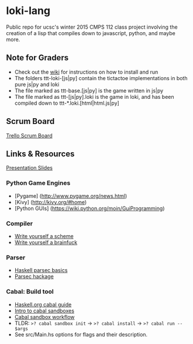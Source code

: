 # loki-lang
Public repo for ucsc's winter 2015 CMPS 112 class project involving the creation of a lisp that compiles down to javascript, python, and maybe more.

## Note for Graders
* Check out the [wiki](https://github.com/Pancia/loki-lang/wiki) for instructions on how to install and run
* The folders ttt-loki-[js|py] contain the tictactoe implementations in both pure js|py and loki
* The file marked as ttt-base.[js|py] is the game written in js|py
* The file marked as ttt-[js|py].loki is the game in loki, and has been compiled down to ttt-*.loki.[html|html.js|py]

## Scrum Board
[Trello Scrum Board](https://trello.com/b/xjlNNkQT/cs112-loki-scrum-board)

## Links & Resources
[Presentation Slides](http://goo.gl/AE8GXn)

### Python Game Engines
* [Pygame] (http://www.pygame.org/news.html)
* [Kivy] (http://kivy.org/#home)
* [Python GUIs] (https://wiki.python.org/moin/GuiProgramming)

### Compiler
* [Write yourself a scheme](http://en.wikibooks.org/wiki/Write_Yourself_a_Scheme_in_48_Hours/First_Steps)
* [Write yourself a brainfuck](https://github.com/quchen/articles/blob/master/write_yourself_a_brainfuck.md)

### Parser
* [Haskell parsec basics](http://unbui.lt/#!/post/haskell-parsec-basics)
* [Parsec hackage](http://hackage.haskell.org/package/parsec-3.1.8)

### Cabal: Build tool
* [Haskell.org cabal guide](https://www.haskell.org/cabal/users-guide/installing-packages.html)
* [Intro to cabal sandboxes](https://www.fpcomplete.com/school/to-infinity-and-beyond/older-but-still-interesting/an-introduction-to-cabal-sandboxes-copy)
* [Cabal sandbox workflow](http://chromaticleaves.com/posts/cabal-sandbox-workflow.html)
* TLDR: `>? cabal sandbox init` -> `>? cabal install` -> `>? cabal run -- $args`
* See src/Main.hs options for flags and their description.
